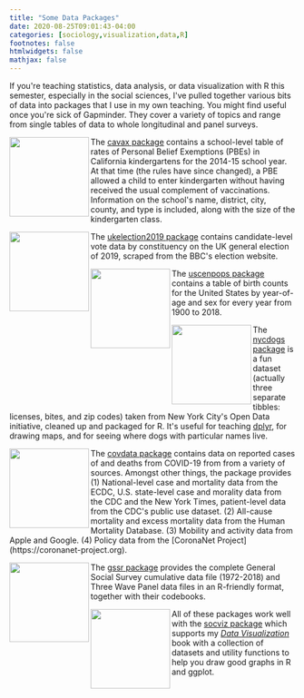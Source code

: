 ```yaml
---
title: "Some Data Packages"
date: 2020-08-25T09:01:43-04:00
categories: [sociology,visualization,data,R]
footnotes: false
htmlwidgets: false
mathjax: false
---
```


If you're teaching statistics, data analysis, or data visualization with R this semester, especially in the social sciences, I've pulled together various bits of data into packages that I use in my own teaching. You might find useful once you're sick of Gapminder. They cover a variety of topics and range from single tables of data to whole longitudinal and panel surveys.

<p class = "clearfix"><a href="http://kjhealy.github.io/uscenpops"><img src = "/files/misc/hex-cavax.png" width = "140" align = "left"></a> The <a href="http://kjhealy.github.io/cavax">cavax package</a> contains a school-level table of rates of Personal Belief Exemptions (PBEs) in California kindergartens for the 2014-15 school year. At that time (the rules have since changed), a PBE allowed a child to enter kindergarten without having received the usual complement of vaccinations. Information on the school's name, district, city, county, and type is included, along with the size of the kindergarten class.</p>

<p class = "clearfix"><a href="http://kjhealy.github.io/ukelection2019"><img src = "/files/misc/hex-uk2019.png" width = "140" align = "left"></a> The <a href="http://kjhealy.github.io/ukelection2019">ukelection2019 package</a> contains candidate-level vote data by constituency on the UK general election of 2019, scraped from the BBC's election website.</p>

<p class = "clearfix"><a href="http://kjhealy.github.io/uscenpops"><img src = "/files/misc/hex-uscenpops.png" width = "140" align = "left"></a> The <a href="http://kjhealy.github.io/uscenpops">uscenpops package</a> contains a table of birth counts for the United States by year-of-age and sex for every year from 1900 to 2018.</p>

<p class = "clearfix"><a href="http://kjhealy.github.io/nycdogs"><img src = "/files/misc/hex-nycdogs.png" width = "140" align = "left"></a> The <a href="http://kjhealy.github.io/nycdogs">nycdogs package</a> is a fun dataset (actually three separate tibbles: licenses, bites, and zip codes) taken from New York City's Open Data initiative, cleaned up and packaged for R. It's useful for teaching <a href ="http://dplyr.tidyverse.org">dplyr</a>, for drawing maps, and for seeing where dogs with particular names live. </p>

<p class = "clearfix"><a href="http://kjhealy.github.io/covdata"><img src = "/files/misc/hex-covdata.png" width = "140" align = "left"></a> The <a href="http://kjhealy.github.io/covdata">covdata package</a> contains data on reported cases of and deaths from COVID-19 from from a variety of sources. Amongst other things, the package provides (1) National-level case and mortality data from the ECDC, U.S. state-level case and morality data from the CDC and the New York Times, patient-level data from the CDC's public use dataset. (2) All-cause mortality and excess mortality data from the Human Mortality Database. (3) Mobility and activity data from Apple and Google. (4) Policy data from the [CoronaNet Project](https://coronanet-project.org).

<p class = "clearfix"><a href="http://kjhealy.github.io/gssr"><img src = "/files/misc/hex-gssr.png" width = "140" align = "left"></a> The <a href="http://kjhealy.github.io/gssr">gssr package</a> provides the complete General Social Survey cumulative data file (1972-2018) and Three Wave Panel data files in an R-friendly format, together with their codebooks. </p>

<p class = "clearfix"><a href="http://kjhealy.github.io/socviz"><img src = "/files/misc/hex-socviz.png" width = "140" align = "left"></a> All of these packages work well with  the <a href="http://kjhealy.github.io/socviz">socviz package</a> which supports my <a href="https://www.amazon.com/Data-Visualization-Introduction-Kieran-Healy/dp/0691181624"><em>Data Visualization</em></a> book with a collection of datasets and utility functions to help you draw good graphs in R and ggplot. </p>

